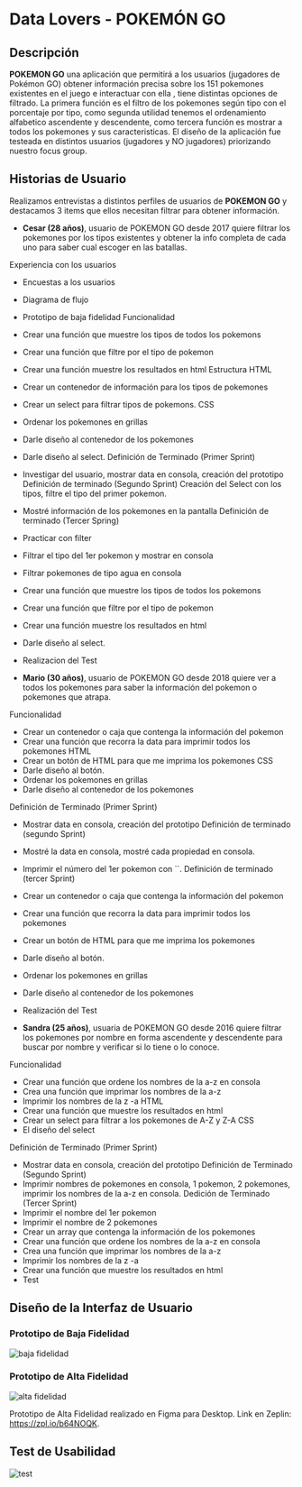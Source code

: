 # Data Lovers - POKEMÓN GO

## Descripción 
**POKEMON GO** una aplicación que permitirá a los usuarios (jugadores de Pokémon GO) obtener información precisa sobre los 151 pokemones existentes en el juego e interactuar con ella , tiene distintas opciones de filtrado.
La primera función es el filtro de los pokemones según tipo con el porcentaje por tipo, como segunda utilidad tenemos el ordenamiento alfabetico ascendente y descendente, como tercera función es mostrar a todos los pokemones y sus caracteristicas.
El diseño de la aplicación fue testeada en distintos usuarios (jugadores y NO jugadores) priorizando nuestro focus group.


## Historias de Usuario
Realizamos entrevistas a distintos perfiles de usuarios de **POKEMON GO** y destacamos 3 items que ellos necesitan filtrar para obtener información.

- **Cesar (28 años)**, usuario de POKEMON GO desde 2017 quiere filtrar los pokemones por los tipos existentes y obtener la info completa de cada uno para saber cual escoger en las batallas.

Experiencia con los usuarios
- Encuestas a los usuarios
- Diagrama de flujo 
- Prototipo de baja fidelidad
Funcionalidad
- Crear una función que muestre los tipos de todos los pokemons
- Crear una función que filtre por el tipo de pokemon
- Crear una función muestre los resultados en html
Estructura HTML
- Crear un contenedor de información para los tipos de pokemones
- Crear un select para filtrar tipos de pokemons.
CSS
- Ordenar los pokemones en grillas
- Darle diseño al contenedor de los pokemones
- Darle diseño al select.
Definición de Terminado (Primer Sprint)
- Investigar del usuario, mostrar data en consola, creación del prototipo
Definición de terminado (Segundo Sprint)
Creación del Select con los tipos, filtre el tipo del primer pokemon.
- Mostré información de los pokemones en la pantalla
Definición de terminado (Tercer Spring)
- Practicar con filter
- Filtrar el tipo del 1er pokemon y mostrar en consola
- Filtrar pokemones de tipo agua en consola
- Crear una función que muestre los tipos de todos los pokemons
- Crear una función que filtre por el tipo de pokemon
- Crear una función muestre los resultados en html
- Darle diseño al select.
- Realizacion del Test


- **Mario (30 años)**, usuario de POKEMON GO desde 2018 quiere ver a todos los pokemones para saber la información del pokemon o pokemones que atrapa.

Funcionalidad
- Crear un contenedor o caja que contenga la información del pokemon
- Crear una función que recorra la data para imprimir todos los pokemones
HTML
- Crear un botón de HTML para que me imprima los pokemones
CSS
- Darle diseño al botón.
- Ordenar los pokemones en grillas
- Darle diseño al contenedor de los pokemones

Definición de Terminado (Primer Sprint)
- Mostrar data en consola, creación del prototipo
Definición de terminado (segundo Sprint)
- Mostré la data en consola, mostré cada propiedad en consola. 
- Imprimir el número del 1er pokemon con ``.
Definición de terminado (tercer Sprint)
- Crear un contenedor o caja que contenga la información del pokemon
- Crear una función que recorra la data para imprimir todos los pokemones
- Crear un botón de HTML para que me imprima los pokemones
- Darle diseño al botón.
- Ordenar los pokemones en grillas
- Darle diseño al contenedor de los pokemones
- Realización del Test


- **Sandra (25 años)**, usuaria de POKEMON GO desde 2016 quiere filtrar los pokemones por nombre  en forma ascendente y descendente para buscar por nombre y verificar si lo tiene o lo conoce.

Funcionalidad
- Crear una función que ordene los nombres de la a-z en consola
- Crea una función que imprimar los nombres de la a-z
- Imprimir los nombres de la z -a
HTML
- Crear una función que muestre los resultados en html
- Crear un select para filtrar a los pokemones de A-Z y Z-A
CSS
- El diseño del select

Definición de Terminado (Primer Sprint)
- Mostrar data en consola, creación del prototipo
Definición de Terminado (Segundo Sprint)
- Imprimir nombres de pokemones en consola, 1 pokemon, 2 pokemones, imprimir los nombres de la a-z en consola.
Dedición de Terminado (Tercer Sprint)
- Imprimir el nombre del 1er pokemon
- Imprimir el nombre de 2 pokemones
- Crear un array que contenga la información de los pokemones
- Crear una función que ordene los nombres de la a-z en consola
- Crea una función que imprimar los nombres de la a-z
- Imprimir los nombres de la z -a
- Crear una función que muestre los resultados en html
- Test

## Diseño de la Interfaz de Usuario

### Prototipo de Baja Fidelidad 

![baja fidelidad](https://github.com/DianaOropeza/LIM009-data-lovers/blob/master/src/img/baja%20fidelidad.jpeg)

### Prototipo de Alta Fidelidad

![alta fidelidad](https://github.com/DianaOropeza/LIM009-data-lovers/blob/master/src/img/alta%20fidelidad.png)

Prototipo de Alta Fidelidad realizado en Figma para Desktop. Link en Zeplin: https://zpl.io/b64NOQK.

## Test de Usabilidad

![test](https://github.com/DianaOropeza/LIM009-data-lovers/blob/master/src/img/test.png)